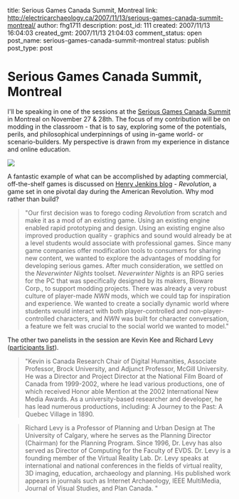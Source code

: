 title: Serious Games Canada Summit, Montreal
link: http://electricarchaeology.ca/2007/11/13/serious-games-canada-summit-montreal/
author: fhg1711
description: 
post_id: 111
created: 2007/11/13 16:04:03
created_gmt: 2007/11/13 21:04:03
comment_status: open
post_name: serious-games-canada-summit-montreal
status: publish
post_type: post

# Serious Games Canada Summit, Montreal

I'll be speaking in one of the sessions at the [Serious Games Canada Summit](http://www.seriousgames.ca/?q=summit) in Montreal on November 27 & 28th. The focus of my contribution will be on modding in the classroom - that is to say, exploring some of the potentials, perils, and philosophical underpinnings of using in-game world- or scenario-builders. My perspective is drawn from my experience in distance and online education. 

![](http://www.seriousgames.ca/files/highlights/tatoo_big4.jpg)

A fantastic example of what can be accomplished by adapting commercial, off-the-shelf games is discussed on [Henry Jenkins blog](http://www.henryjenkins.org/2007/11/from_serious_games_to_serious_1.html) \- _Revolution_, a game set in one pivotal day during the American Revolution. Why mod rather than build? 

> "Our first decision was to forego coding _Revolution_ from scratch and make it as a mod of an existing game. Using an existing engine enabled rapid prototyping and design. Using an existing engine also improved production quality - graphics and sound would already be at a level students would associate with professional games. Since many game companies offer modification tools to consumers for sharing new content, we wanted to explore the advantages of modding for developing serious games. After much consideration, we settled on the _Neverwinter Nights_ toolset. _Neverwinter Nights_ is an RPG series for the PC that was specifically designed by its makers, Bioware Corp., to support modding projects. There was already a very robust culture of player-made _NWN_ mods, which we could tap for inspiration and experience. We wanted to create a socially dynamic world where students would interact with both player-controlled and non-player-controlled characters, and _NWN_ was built for character conversation, a feature we felt was crucial to the social world we wanted to model."

The other two panelists in the session are Kevin Kee and Richard Levy ([participants list](http://www.sijm.ca/en-serious-games.html)). 

> "Kevin is Canada Research Chair of Digital Humanities, Associate Professor, Brock University, and Adjunct Professor, McGill University. He was a Director and Project Director at the National Film Board of Canada from 1999-2002, where he lead various productions, one of which received Honor able Mention at the 2002 International New Media Awards. As a university-based researcher and developer, he has lead numerous productions, including: A Journey to the Past: A Quebec Village in 1890.

> Richard Levy is a Professor of Planning and Urban Design at The University of Calgary, where he serves as the Planning Director (Chairman) for the Planning Program. Since 1996, Dr. Levy has also served as Director of Computing for the Faculty of EVDS. Dr. Levy is a founding member of the Virtual Reality Lab. Dr. Levy speaks at international and national conferences in the fields of virtual reality, 3D imaging, education, archaeology and planning. His published work appears in journals such as Internet Archaeology, IEEE MultiMedia, Journal of Visual Studies, and Plan Canada. "